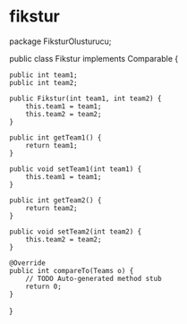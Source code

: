 # fikstur
package FiksturOlusturucu;

public class Fikstur implements Comparable<Teams> {

    public int team1;
    public int team2;

    public Fikstur(int team1, int team2) {
        this.team1 = team1;
        this.team2 = team2;
    }

    public int getTeam1() {
        return team1;
    }

    public void setTeam1(int team1) {
        this.team1 = team1;
    }

    public int getTeam2() {
        return team2;
    }

    public void setTeam2(int team2) {
        this.team2 = team2;
    }

    @Override
    public int compareTo(Teams o) {
        // TODO Auto-generated method stub
        return 0;
    }

}
